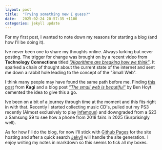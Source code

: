 ```yaml
---
layout: post
title:  "Trying something new I guess?"
date:   2025-02-24 20:57:35 +1100
categories: jekyll update
---
```


For my first post, I wanted to note down my reasons for starting a blog (and how I'll be doing it).

Ive never been one to share my thoughts online. Always lurking but never posting. The trigger for change was brought on by a recent video from **Technology Connections** titled [*"Algorithms are breaking how we think"*](https://www.youtube.com/watch?v=QEJpZjg8GuA). It sparked a chain of thought about the current state of the internet and sent me down a rabbit hole leading to the concept of the "Small Web".

I think many people may have found the same path before me. Finding [this post](https://blog.kagi.com/small-web) from **Kagi** and a blog post [*"The small web is beautiful"*](https://benhoyt.com/writings/the-small-web-is-beautiful/) by Ben Hoyt cemented the idea to give this a go.

Ive been on a bit of a journey through time at the moment and this fits right in with that. Recently I started collecting music CD's, pulled out my PS3 recently (Almost exclusively to play [Infamous](https://en.wikipedia.org/wiki/Infamous_(video_game))) and downgraded from a S23 a Samsung S9 to see how a phone from 2018 fairs in 2025 (Surprisingly well).

As for how I'll do the blog, for now I'll stick with [Github Pages](https://pages.github.com/) for the site hosting and after a quick search [Jekyll](https://jekyllrb.com/) will handle the site generation. I enjoy writing my notes in markdown so this seems to tick all my boxes.
